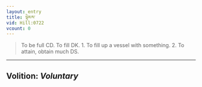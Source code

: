 ```yaml
---
layout: entry
title: ལྟེམས་
vid: Hill:0722
vcount: 0
---
```

> To be full CD\. To fill DK\. 1\. To fill up a vessel with something\. 2\. To attain, obtain much DS\.

---
Volition: _Voluntary_
---

